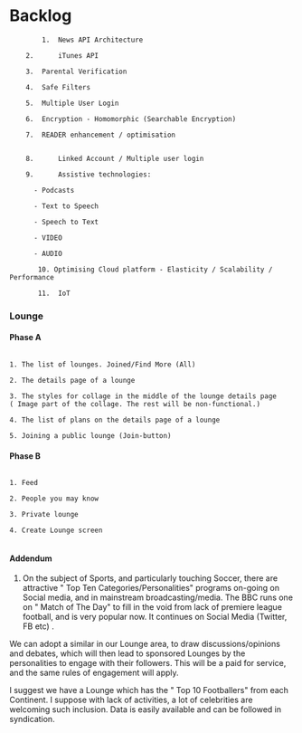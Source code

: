 # Backlog  



```
        1.	News API Architecture
	
	2.      iTunes API
  
	3.	Parental Verification
  
	4.	Safe Filters
  
	5.	Multiple User Login
  
	6.	Encryption - Homomorphic (Searchable Encryption)
  
	7.	READER enhancement / optimisation

	
	8.      Linked Account / Multiple user login
	
	9.      Assistive technologies:
	  
	  - Podcasts
	  
	  - Text to Speech 
	  
	  - Speech to Text
	  
	  - VIDEO
	  
	  - AUDIO

       10. Optimising Cloud platform - Elasticity / Scalability / Performance 

       11.  IoT 

  ```

### Lounge


#### Phase A

```

1. The list of lounges. Joined/Find More (All)

2. The details page of a lounge

3. The styles for collage in the middle of the lounge details page 
( Image part of the collage. The rest will be non-functional.) 

4. The list of plans on the details page of a lounge

5. Joining a public lounge (Join-button) 

```

#### Phase B 

```

1. Feed

2. People you may know

3. Private lounge

4. Create Lounge screen


```

#### Addendum

1. On the subject of Sports, and particularly touching Soccer, there are attractive " Top Ten Categories/Personalities" programs on-going on Social media, and in mainstream broadcasting/media. The BBC runs one on " Match of The Day" to fill in the void from lack of premiere league football, and is very popular now. It continues on Social Media (Twitter, FB etc) .

We can adopt a similar in our Lounge area, to draw discussions/opinions and debates, which will then lead to sponsored Lounges by the personalities to engage with their followers. This will be a paid for service, and the same rules of engagement will apply.

I suggest we have a Lounge which has  the " Top 10 Footballers" from each Continent. I suppose with lack of activities, a lot of celebrities are welcoming such inclusion. Data is easily available and can be followed in syndication.
